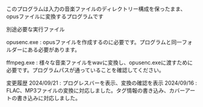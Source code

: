 このプログラムは入力の音楽ファイルのディレクトリー構成を保ったまま、opusファイルに変換するプログラムです

別途必要な実行ファイル

opusenc.exe : opusファイルを作成するのに必要です。プログラムと同一フォルダーにある必要があります。

ffmpeg.exe : 様々な音楽ファイルをwavに変換し、opusenc.exeに渡すために必要です。プログラムパスが通っていることを確認してください。

変更履歴
2024/09/21 : プログレスバーを表示、変換の確認を表示
2024/09/16 : FLAC、MP3ファイルの変換に対応しました。タグ情報の書き込み、カバーアートの書き込みに対応しました。